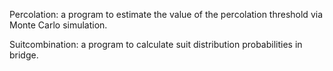 Percolation: a program to estimate the value of the percolation threshold via Monte Carlo simulation. 

Suitcombination: a program to calculate suit distribution probabilities in bridge.
